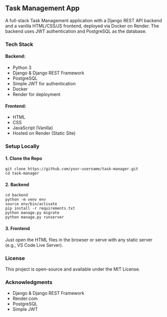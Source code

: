## Task Management App

A full-stack Task Management application with a Django REST API backend and a vanilla HTML/CSS/JS frontend, deployed via Docker on Render. The backend uses JWT authentication and PostgreSQL as the database.

### Tech Stack

#### Backend:

- Python 3
- Django & Django REST Framework
- PostgreSQL
- Simple JWT for authentication
- Docker
- Render for deployment

#### Frontend:

- HTML
- CSS
- JavaScript (Vanilla)
- Hosted on Render (Static Site)

### Setup Locally

#### 1. Clone the Repo

```
git clone https://github.com/your-username/task-manager.git
cd task-manager
```

#### 2. Backend

```
cd backend
python -m venv env
source env/bin/activate
pip install -r requirements.txt
python manage.py migrate
python manage.py runserver
```
#### 3. Frontend
   
Just open the HTML files in the browser or serve with any static server (e.g., VS Code Live Server).

### License

This project is open-source and available under the MIT License.

### Acknowledgments

- Django & Django REST Framework
- Render.com
- PostgreSQL
- Simple JWT
